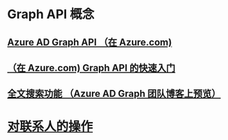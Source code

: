 # Graph API 概念
## [Azure AD Graph API （在 Azure.com)](https://azure.microsoft.com/documentation/articles/active-directory-graph-api)
## [（在 Azure.com) Graph API 的快速入门](https://azure.microsoft.com/documentation/articles/active-directory-graph-api-quickstart)
## [全文搜索功能 （Azure AD Graph 团队博客上预览）](http://blogs.msdn.com/b/aadgraphteam/archive/2015/03/15/full-text-search-capabilities-in-azure-ad-graph-api-preview.aspx)
# [对联系人的操作](./contacts_swagger2.json)

<!--HONumber=May16_HO4-->


